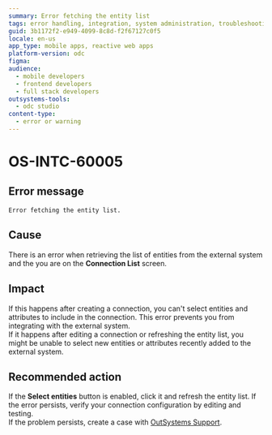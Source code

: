 ```yaml
---
summary: Error fetching the entity list
tags: error handling, integration, system administration, troubleshooting, support procedures
guid: 3b1172f2-e949-4099-8c8d-f2f67127c0f5
locale: en-us
app_type: mobile apps, reactive web apps
platform-version: odc
figma:
audience:
  - mobile developers
  - frontend developers
  - full stack developers
outsystems-tools:
  - odc studio
content-type:
  - error or warning
---
```


# OS-INTC-60005

## Error message

`Error fetching the entity list.`

## Cause

There is an error when retrieving the list of entities from the external system and the you are on the **Connection List** screen.

## Impact

If this happens after creating a connection, you can't select entities and attributes to include in the connection. This error prevents you from integrating with the external system.<br/>
If it happens after editing a connection or refreshing the entity list, you might be unable to select new entities or attributes recently added to the external system.

## Recommended action

If the **Select entities** button is enabled, click it and refresh the entity list. If the error persists, verify your connection configuration by editing and testing.<br/>
If the problem persists, create a case with [OutSystems Support](https://www.outsystems.com/support/portal/open-support-case?ErrorCode=OS-INTC-60005).
